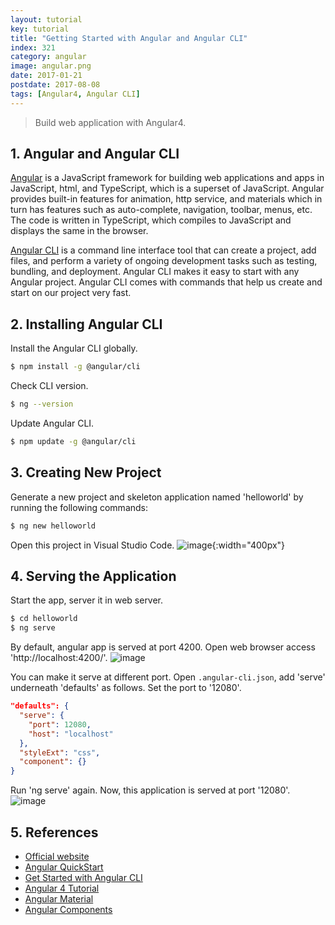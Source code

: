 ```yaml
---
layout: tutorial
key: tutorial
title: "Getting Started with Angular and Angular CLI"
index: 321
category: angular
image: angular.png
date: 2017-01-21
postdate: 2017-08-08
tags: [Angular4, Angular CLI]
---
```


> Build web application with Angular4.

## 1. Angular and Angular CLI
[Angular](https://angular.io/) is a JavaScript framework for building web applications and apps in JavaScript, html, and TypeScript, which is a superset of JavaScript. Angular provides built-in features for animation, http service, and materials which in turn has features such as auto-complete, navigation, toolbar, menus, etc. The code is written in TypeScript, which compiles to JavaScript and displays the same in the browser.

[Angular CLI](https://cli.angular.io/) is a command line interface tool that can create a project, add files, and perform a variety of ongoing development tasks such as testing, bundling, and deployment. Angular CLI makes it easy to start with any Angular project. Angular CLI comes with commands that help us create and start on our project very fast.

## 2. Installing Angular CLI
Install the Angular CLI globally.
```sh
$ npm install -g @angular/cli
```
Check CLI version.
```sh
$ ng --version
```
Update Angular CLI.
```sh
$ npm update -g @angular/cli
```

## 3. Creating New Project
Generate a new project and skeleton application named 'helloworld' by running the following commands:
```sh
$ ng new helloworld
```

Open this project in Visual Studio Code.
![image](/public/images/frontend/321/project.png){:width="400px"}  

## 4. Serving the Application
Start the app, server it in web server.
```sh
$ cd helloworld
$ ng serve
```
By default, angular app is served at port 4200. Open web browser access 'http://localhost:4200/'.
![image](/public/images/frontend/321/helloworld.png)  

You can make it serve at different port. Open `.angular-cli.json`, add 'serve' underneath 'defaults' as follows. Set the port to '12080'.
```json
"defaults": {
  "serve": {
    "port": 12080,
    "host": "localhost"
  },
  "styleExt": "css",
  "component": {}
}
```
Run 'ng serve' again. Now, this application is served at port '12080'.
![image](/public/images/frontend/321/serveport.png)  

## 5. References
* [Official website](https://angular.io/)
* [Angular QuickStart](https://angular.io/guide/quickstart)
* [Get Started with Angular CLI](https://github.com/angular/angular-cli)
* [Angular 4 Tutorial](https://www.tutorialspoint.com/angular4/index.htm)
* [Angular Material](https://material.angular.io/)
* [Angular Components](https://material.angular.io/components/categories)
